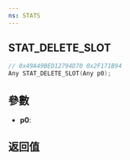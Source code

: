 ```yaml
---
ns: STATS
---
```

## STAT_DELETE_SLOT

```c
// 0x49A49BED12794D70 0x2F171B94
Any STAT_DELETE_SLOT(Any p0);
```


## 參數
* **p0**: 

## 返回值
